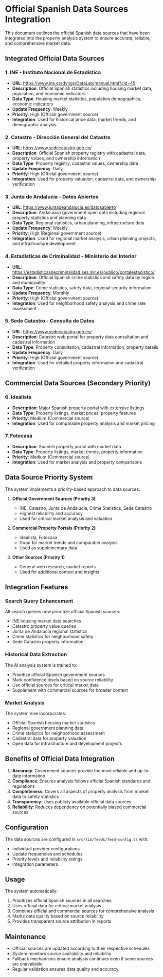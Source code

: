 # Official Spanish Data Sources Integration

This document outlines the official Spanish data sources that have been integrated into the property analysis system to ensure accurate, reliable, and comprehensive market data.

## Integrated Official Data Sources

### 1. INE - Instituto Nacional de Estadística
- **URL**: https://www.ine.es/dyngs/DataLab/manual.html?cid=45
- **Description**: Official Spanish statistics including housing market data, population, and economic indicators
- **Data Type**: Housing market statistics, population demographics, economic indicators
- **Update Frequency**: Weekly
- **Priority**: High (Official government source)
- **Integration**: Used for historical price data, market trends, and demographic analysis

### 2. Catastro - Dirección General del Catastro
- **URL**: https://www.sedecatastro.gob.es/
- **Description**: Official Spanish property registry with cadastral data, property values, and ownership information
- **Data Type**: Property registry, cadastral values, ownership data
- **Update Frequency**: Daily
- **Priority**: High (Official government source)
- **Integration**: Used for property valuation, cadastral data, and ownership verification

### 3. Junta de Andalucía - Datos Abiertos
- **URL**: https://www.juntadeandalucia.es/datosabierto
- **Description**: Andalusian government open data including regional property statistics and planning data
- **Data Type**: Regional statistics, urban planning, infrastructure data
- **Update Frequency**: Weekly
- **Priority**: High (Regional government source)
- **Integration**: Used for regional market analysis, urban planning projects, and infrastructure development

### 4. Estadísticas de Criminalidad - Ministerio del Interior
- **URL**: https://estadisticasdecriminalidad.ses.mir.es/publico/portalestadistico/
- **Description**: Official Spanish crime statistics and safety data by region and municipality
- **Data Type**: Crime statistics, safety data, regional security information
- **Update Frequency**: Monthly
- **Priority**: High (Official government source)
- **Integration**: Used for neighborhood safety analysis and crime rate assessment

### 5. Sede Catastro - Consulta de Datos
- **URL**: https://www.sedecatastro.gob.es/
- **Description**: Catastro web portal for property data consultation and cadastral information
- **Data Type**: Property consultation, cadastral information, property details
- **Update Frequency**: Daily
- **Priority**: High (Official government source)
- **Integration**: Used for detailed property information and cadastral verification

## Commercial Data Sources (Secondary Priority)

### 6. Idealista
- **Description**: Major Spanish property portal with extensive listings
- **Data Type**: Property listings, market prices, property features
- **Priority**: Medium (Commercial source)
- **Integration**: Used for comparable property analysis and market pricing

### 7. Fotocasa
- **Description**: Spanish property portal with market data
- **Data Type**: Property listings, market trends, property information
- **Priority**: Medium (Commercial source)
- **Integration**: Used for market analysis and property comparisons

## Data Source Priority System

The system implements a priority-based approach to data sources:

1. **Official Government Sources (Priority 3)**
   - INE, Catastro, Junta de Andalucía, Crime Statistics, Sede Catastro
   - Highest reliability and accuracy
   - Used for critical market analysis and valuation

2. **Commercial Property Portals (Priority 2)**
   - Idealista, Fotocasa
   - Good for market trends and comparable analysis
   - Used as supplementary data

3. **Other Sources (Priority 1)**
   - General web research, market reports
   - Used for additional context and insights

## Integration Features

### Search Query Enhancement
All search queries now prioritize official Spanish sources:
- INE housing market data searches
- Catastro property value queries
- Junta de Andalucía regional statistics
- Crime statistics for neighborhood safety
- Sede Catastro property information

### Historical Data Extraction
The AI analysis system is trained to:
- Prioritize official Spanish government sources
- Mark confidence levels based on source reliability
- Use official sources for critical market data
- Supplement with commercial sources for broader context

### Market Analysis
The system now incorporates:
- Official Spanish housing market statistics
- Regional government planning data
- Crime statistics for neighborhood assessment
- Cadastral data for property valuation
- Open data for infrastructure and development projects

## Benefits of Official Data Integration

1. **Accuracy**: Government sources provide the most reliable and up-to-date information
2. **Compliance**: Ensures analysis follows official Spanish standards and regulations
3. **Completeness**: Covers all aspects of property analysis from market data to safety statistics
4. **Transparency**: Uses publicly available official data sources
5. **Reliability**: Reduces dependency on potentially biased commercial sources

## Configuration

The data sources are configured in `src/lib/feeds/feed-config.ts` with:
- Individual provider configurations
- Update frequencies and schedules
- Priority levels and reliability ratings
- Integration parameters

## Usage

The system automatically:
1. Prioritizes official Spanish sources in all searches
2. Uses official data for critical market analysis
3. Combines official and commercial sources for comprehensive analysis
4. Marks data quality based on source reliability
5. Provides transparent source attribution in reports

## Maintenance

- Official sources are updated according to their respective schedules
- System monitors source availability and reliability
- Fallback mechanisms ensure analysis continues even if some sources are unavailable
- Regular validation ensures data quality and accuracy 